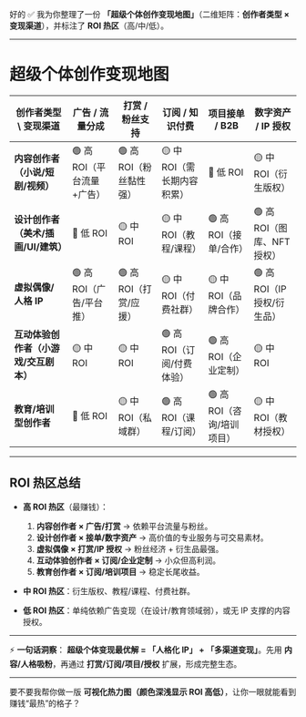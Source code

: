 好的 ✅
我为你整理了一份 **「超级个体创作变现地图」**（二维矩阵：**创作者类型 × 变现渠道**），并标注了 **ROI 热区**（高/中/低）。

---

# 超级个体创作变现地图

| 创作者类型 \ 变现渠道           | 广告 / 流量分成         | 打赏 / 粉丝支持       | 订阅 / 知识付费         | 项目接单 / B2B        | 数字资产 / IP 授权        |
| ---------------------- | ----------------- | --------------- | ----------------- | ----------------- | ------------------- |
| **内容创作者（小说/短剧/视频）**    | 🟢 高 ROI（平台流量+广告） | 🟢 高 ROI（粉丝黏性强） | 🟡 中 ROI（需长期内容积累） | 🔴 低 ROI          | 🟡 中 ROI（衍生版权）      |
| **设计创作者（美术/插画/UI/建筑）** | 🔴 低 ROI          | 🟡 中 ROI        | 🟡 中 ROI（教程/课程）   | 🟢 高 ROI（接单/合作）   | 🟢 高 ROI（图库、NFT 授权） |
| **虚拟偶像/人格 IP**         | 🟢 高 ROI（广告/平台推）  | 🟢 高 ROI（打赏/应援） | 🟡 中 ROI（付费社群）    | 🟡 中 ROI（品牌合作）    | 🟢 高 ROI（IP 授权/衍生品） |
| **互动体验创作者（小游戏/交互剧本）**  | 🟡 中 ROI          | 🟡 中 ROI        | 🟢 高 ROI（订阅/付费体验） | 🟢 高 ROI（企业定制）    | 🟡 中 ROI            |
| **教育/培训型创作者**          | 🔴 低 ROI          | 🟡 中 ROI（私域群）   | 🟢 高 ROI（课程/订阅）   | 🟢 高 ROI（咨询/培训项目） | 🟡 中 ROI（教材授权）      |

---

## ROI 热区总结

* **高 ROI 热区**（最赚钱）：

  1. **内容创作者 × 广告/打赏** → 依赖平台流量与粉丝。
  2. **设计创作者 × 接单/数字资产** → 高价值的专业服务与可交易素材。
  3. **虚拟偶像 × 打赏/IP 授权** → 粉丝经济 + 衍生品最强。
  4. **互动体验创作者 × 订阅/企业定制** → 小众但高利润。
  5. **教育创作者 × 订阅/培训项目** → 稳定长尾收益。

* **中 ROI 热区**：衍生版权、教程/课程、付费社群。

* **低 ROI 热区**：单纯依赖广告变现（在设计/教育领域弱），或无 IP 支撑的内容授权。

---

⚡ **一句话洞察**：
**超级个体变现最优解 = 「人格化 IP」 + 「多渠道变现」**。先用 **内容/人格吸粉**，再通过 **打赏/订阅/项目/授权** 扩展，形成完整生态。

---

要不要我帮你做一版 **可视化热力图（颜色深浅显示 ROI 高低）**，让你一眼就能看到赚钱“最热”的格子？

